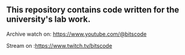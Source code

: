 This repository contains code written for the university's lab work.
--------------------------------------------------------------------
Archive watch on: https://www.youtube.com/@bitscode

Stream on :https://www.twitch.tv/bitscode

